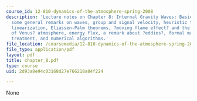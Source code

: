 ```yaml
---
course_id: 12-810-dynamics-of-the-atmosphere-spring-2008
description: 'Lecture notes on Chapter 8: Internal Gravity Waves: Basics. Topics include
  some general remarks on waves, group and signal velocity, heuristic theory (no rotation),
  linearization, Eliassen-Palm theorems, ?moving flame effect? and the super-rotation
  of Venus? atmosphere, energy flux, a remark about ?eddies?, formal mathematical
  treatment, and numerical algorithms.'
file_location: /coursemedia/12-810-dynamics-of-the-atmosphere-spring-2008/2d93a8e94c03168d27e766218a84f224_chapter_8.pdf
file_type: application/pdf
layout: pdf
title: chapter_8.pdf
type: course
uid: 2d93a8e94c03168d27e766218a84f224

---
```

None